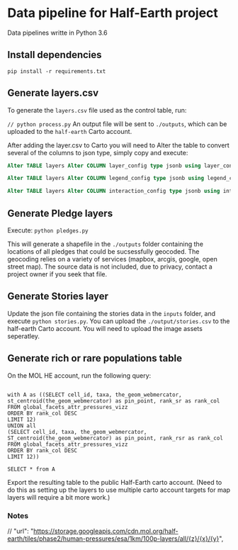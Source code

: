 # Data pipeline for Half-Earth project

Data pipelines writte in Python 3.6

## Install dependencies
`
pip install -r requirements.txt
`

## Generate layers.csv

To generate the `layers.csv` file used as the control table, run:

`
// python process.py
`
An output file will be sent to `./outputs`, which can be uploaded to the `half-earth` Carto account.

After adding the layer.csv to Carto you will need to Alter the table to convert several of the columns to json type, simply copy and execute:

```sql
Alter TABLE layers Alter COLUMN layer_config type jsonb using layer_config::jsonb

Alter TABLE layers Alter COLUMN legend_config type jsonb using legend_config::jsonb

Alter TABLE layers Alter COLUMN interaction_config type jsonb using interaction_config::jsonb
```

## Generate Pledge layers

Execute:
`
python pledges.py
`

This will generate a shapefile in the `./outputs` folder containing the locations of all pledges that could be sucsessfully geocoded. The geocoding relies on a variety of services (mapbox, arcgis, google, open street map).
The source data is not included, due to privacy, contact a project owner if you seek that file.

## Generate Stories layer

Update the json file containing the stories data in the `inputs` folder, and execute `python stories.py`. You can upload the `./output/stories.csv` to the half-earth Carto account.
You will need to upload the image assets seperatley.

## Generate rich or rare populations table

On the MOL HE account, run the following query:

```

with A as ((SELECT cell_id, taxa, the_geom_webmercator, st_centroid(the_geom_webmercator) as pin_point, rank_sr as rank_col FROM global_facets_attr_pressures_vizz
ORDER BY rank_col DESC
LIMIT 12)
UNION all
(SELECT cell_id, taxa, the_geom_webmercator, ST_centroid(the_geom_webmercator) as pin_point, rank_rsr as rank_col FROM global_facets_attr_pressures_vizz
ORDER BY rank_col DESC
LIMIT 12))

SELECT * from A
```

Export the resulting table to the public Half-Earth carto account. (Need to do this as setting up the layers to use multiple carto account targets for map layers will require a bit more work.)



### Notes

   // "url": "https://storage.googleapis.com/cdn.mol.org/half-earth/tiles/phase2/human-pressures/esa/1km/100p-layers/all/{z}/{x}/{y}",